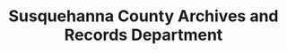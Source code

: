 ---
layout: repo
title: "Susquehanna County Archives and Records Department"
id: 14558
permalink: repos/14558/
---